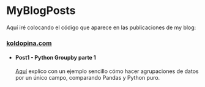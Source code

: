 # MyBlogPosts
Aquí iré colocando el código que aparece en las publicaciones de my blog:
### [koldopina.com](https://koldopina.com/)


* #### Post1 - Python Groupby parte 1 
   [Aquí](https://koldopina.com/2018/01/10/python-groupby-parte-1/) explico con un ejemplo sencillo cómo hacer agrupaciones de datos
   por un único campo, comparando Pandas y Python puro. 


  

